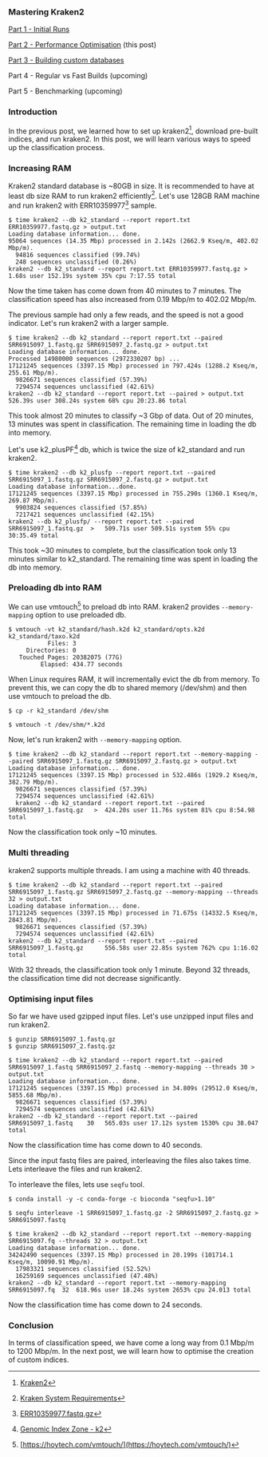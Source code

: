 <!--
.. title: Mastering Kraken2 - Part 2 - Performance Optimisation
.. slug: mastering-kraken2-performance-optimisation
.. date: 2024-07-28 10:51:30 UTC+05:30
.. tags: kraken2, metagenomics, devops
.. category: 
.. link: 
.. description: How to speed up kraken2 classification process
.. type: text
-->

### Mastering Kraken2 

[Part 1 - Initial Runs](/2024/07/mastering-kraken2-initial-runs.html)

[Part 2 - Performance Optimisation](/2024/07/mastering-kraken2-performance-optimisation.html) (this post)

[Part 3 - Building custom databases](/2024/07/mastering-kraken2-build-custom-db.html)

Part 4 - Regular vs Fast Builds (upcoming)

Part 5 - Benchmarking (upcoming)

### Introduction

In the previous post, we learned how to set up kraken2[^k2], download pre-built indices, and run kraken2. In this post, we will learn various ways to speed up the classification process.


### Increasing RAM

Kraken2 standard database is ~80GB in size. It is recommended to have at least db size RAM to run kraken2 efficiently[^ksr]. Let's use 128GB RAM machine and run kraken2 with ERR10359977[^err] sample.

```shell
$ time kraken2 --db k2_standard --report report.txt ERR10359977.fastq.gz > output.txt
Loading database information... done.
95064 sequences (14.35 Mbp) processed in 2.142s (2662.9 Kseq/m, 402.02 Mbp/m).
  94816 sequences classified (99.74%)
  248 sequences unclassified (0.26%)
kraken2 --db k2_standard --report report.txt ERR10359977.fastq.gz >   1.68s user 152.19s system 35% cpu 7:17.55 total
```

Now the time taken has come down from 40 minutes to 7 minutes. The classification speed has also increased from 0.19 Mbp/m to 402.02 Mbp/m.

The previous sample had only a few reads, and the speed is not a good indicator. Let's run kraken2 with a larger sample.

```shell
$ time kraken2 --db k2_standard --report report.txt --paired SRR6915097_1.fastq.gz SRR6915097_2.fastq.gz > output.txt
Loading database information... done.
Processed 14980000 sequences (2972330207 bp) ...
17121245 sequences (3397.15 Mbp) processed in 797.424s (1288.2 Kseq/m, 255.61 Mbp/m).
  9826671 sequences classified (57.39%)
  7294574 sequences unclassified (42.61%)
kraken2 --db k2_standard --report report.txt --paired > output.txt  526.39s user 308.24s system 68% cpu 20:23.86 total
```

This took almost 20 minutes to classify ~3 Gbp of data. Out of 20 minutes, 13 minutes was spent in classification. The remaining time in loading the db into memory.

Let's use k2_plusPF[^k2p] db, which is twice the size of k2_standard and run kraken2.

```shell
$ time kraken2 --db k2_plusfp --report report.txt --paired SRR6915097_1.fastq.gz SRR6915097_2.fastq.gz > output.txt
Loading database information...done.
17121245 sequences (3397.15 Mbp) processed in 755.290s (1360.1 Kseq/m, 269.87 Mbp/m).
  9903824 sequences classified (57.85%)
  7217421 sequences unclassified (42.15%)
kraken2 --db k2_plusfp/ --report report.txt --paired SRR6915097_1.fastq.gz  >   509.71s user 509.51s system 55% cpu 30:35.49 total
```

This took ~30 minutes to complete, but the classification took only 13 minutes similar to k2_standard. The remaining time was spent in loading the db into memory.

### Preloading db into RAM

We can use vmtouch[^vmt] to preload db into RAM. kraken2 provides `--memory-mapping` option to use preloaded db. 

```shell
$ vmtouch -vt k2_standard/hash.k2d k2_standard/opts.k2d k2_standard/taxo.k2d
           Files: 3
     Directories: 0
   Touched Pages: 20382075 (77G)
         Elapsed: 434.77 seconds
```

When Linux requires RAM, it will incrementally evict the db from memory. To prevent this, we can copy the db to shared memory (/dev/shm) and then use vmtouch to preload the db.

```shell
$ cp -r k2_standard /dev/shm

$ vmtouch -t /dev/shm/*.k2d
```

Now, let's run kraken2 with `--memory-mapping` option.

```shell
$ time kraken2 --db k2_standard --report report.txt --memory-mapping --paired SRR6915097_1.fastq.gz SRR6915097_2.fastq.gz > output.txt
Loading database information... done.
17121245 sequences (3397.15 Mbp) processed in 532.486s (1929.2 Kseq/m, 382.79 Mbp/m).
  9826671 sequences classified (57.39%)
  7294574 sequences unclassified (42.61%)
  kraken2 --db k2_standard --report report.txt --paired SRR6915097_1.fastq.gz   >  424.20s user 11.76s system 81% cpu 8:54.98 total
```

Now the classification took only ~10 minutes.

### Multi threading

kraken2 supports multiple threads. I am using a machine with 40 threads.

```shell
$ time kraken2 --db k2_standard --report report.txt --paired SRR6915097_1.fastq.gz SRR6915097_2.fastq.gz --memory-mapping --threads 32 > output.txt
Loading database information... done.
17121245 sequences (3397.15 Mbp) processed in 71.675s (14332.5 Kseq/m, 2843.81 Mbp/m).
  9826671 sequences classified (57.39%)
  7294574 sequences unclassified (42.61%)
kraken2 --db k2_standard --report report.txt --paired SRR6915097_1.fastq.gz      556.58s user 22.85s system 762% cpu 1:16.02 total
```

With 32 threads, the classification took only 1 minute. Beyond 32 threads, the classification time did not decrease significantly.


### Optimising input files

So far we have used gzipped input files. Let's use unzipped input files and run kraken2.

```shell
$ gunzip SRR6915097_1.fastq.gz
$ gunzip SRR6915097_2.fastq.gz

$ time kraken2 --db k2_standard --report report.txt --paired SRR6915097_1.fastq SRR6915097_2.fastq --memory-mapping --threads 30 > output.txt
Loading database information... done.
17121245 sequences (3397.15 Mbp) processed in 34.809s (29512.0 Kseq/m, 5855.68 Mbp/m).
  9826671 sequences classified (57.39%)
  7294574 sequences unclassified (42.61%)
kraken2 --db k2_standard --report report.txt --paired SRR6915097_1.fastq    30   565.03s user 17.12s system 1530% cpu 38.047 total
```

Now the classification time has come down to 40 seconds.

Since the input fastq files are paired, interleaving the files also takes time. Lets interleave the files and run kraken2.

To interleave the files, lets use `seqfu` tool.

```shell
$ conda install -y -c conda-forge -c bioconda "seqfu>1.10"

$ seqfu interleave -1 SRR6915097_1.fastq.gz -2 SRR6915097_2.fastq.gz > SRR6915097.fastq

$ time kraken2 --db k2_standard --report report.txt --memory-mapping SRR6915097.fq --threads 32 > output.txt
Loading database information... done.
34242490 sequences (3397.15 Mbp) processed in 20.199s (101714.1 Kseq/m, 10090.91 Mbp/m).
  17983321 sequences classified (52.52%)
  16259169 sequences unclassified (47.48%)
kraken2 --db k2_standard --report report.txt --memory-mapping SRR6915097.fq  32  618.96s user 18.24s system 2653% cpu 24.013 total
```

Now the classification time has come down to 24 seconds. 

### Conclusion

In terms of classification speed, we have come a long way from 0.1 Mbp/m to 1200 Mbp/m. In the next post, we will learn how to optimise the creation of custom indices.


[^k2]: [Kraken2](https://ccb.jhu.edu/software/kraken2/)

[^ksr]: [Kraken System Requirements](https://github.com/DerrickWood/kraken2/blob/master/docs/MANUAL.markdown#system-requirements)

[^err]: [ERR10359977.fastq.gz](ftp://ftp.sra.ebi.ac.uk/vol1/fastq/ERR103/077/ERR10359977/ERR10359977.fastq.gz)

[^k2p]: [Genomic Index Zone - k2](https://benlangmead.github.io/aws-indexes/k2)

[^vmt]: [https://hoytech.com/vmtouch/](https://hoytech.com/vmtouch/)
